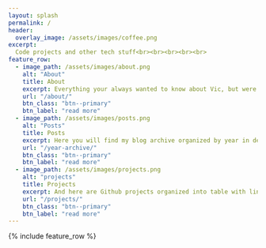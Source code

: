 ```yaml
---
layout: splash
permalink: /
header:
  overlay_image: /assets/images/coffee.png
excerpt: 
  Code projects and other tech stuff<br><br><br><br><br>
feature_row:
  - image_path: /assets/images/about.png
    alt: "About"
    title: About
    excerpt: Everything your always wanted to know about Vic, but were afraid to ask. What do I do? Why do I blog? What's the best number?
    url: "/about/"
    btn_class: "btn--primary"
    btn_label: "read more"
  - image_path: /assets/images/posts.png
    alt: "Posts"
    title: Posts
    excerpt: Here you will find my blog archive organized by year in descending order.<br>
    url: "/year-archive/"
    btn_class: "btn--primary"
    btn_label: "read more"
  - image_path: /assets/images/projects.png
    alt: "projects"
    title: Projects
    excerpt: And here are Github projects organized into table with links to the corresponding blogs.
    url: "/projects/"
    btn_class: "btn--primary"
    btn_label: "read more"
---
```


{% include feature_row %}
